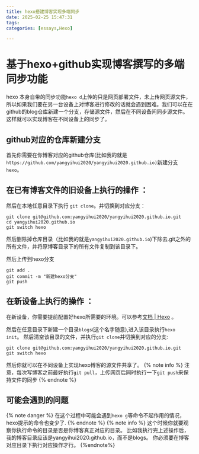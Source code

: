 ```yaml
---
title: hexo搭建博客实现多端同步
date: 2025-02-25 15:47:31
tags:
categories: [essays,Hexo]

---
```



# 基于hexo+github实现博客撰写的多端同步功能

hexo 本身自带的同步功能`hexo d`上传的只是网页部署文件，未上传网页源文件，所以如果我们要在另一台设备上对博客进行修改的话就会遇到困难。我们可以在在github的blog仓库新建一个分支，存储源文件，然后在不同设备间同步源文件。这样就可以实现博客在不同设备上的同步了。


## github对应的仓库新建分支

首先你需要在你博客对应的github仓库(比如我的就是`https://github.com/yangyihui2020/yangyihui2020.github.io)`新建分支`hexo`。

## 在已有博客文件的旧设备上执行的操作 ：


然后在本地任意目录下执行 `git clone`。并切换到对应分支：
```
git clone git@github.com:yangyihui2020/yangyihui2020.github.io.git
cd yangyihui2020.github.io
git switch hexo
```

然后删除掉仓库目录（比如我的就是`yangyihui2020.github.io`)下除去.git之外的所有文件，并将原博客目录下的所有文件复制到该目录下。


然后上传到hexo分支

```
git add .
git commit -m "新建hexo分支"
git push 
```




## 在新设备上执行的操作 ：

在新设备，你需要提前配置好hexo所需要的环境。可以参考[文档 | Hexo](https://hexo.io/zh-cn/docs/) 。


然后在任意目录下新建一个目录`blogs`(这个名字随意),进入该目录执行`hexo init`。
然后清空该目录的文件，并执行`git clone`并切换到对应的分支:
```
git clone git@github.com:yangyihui2020/yangyihui2020.github.io.git
git switch hexo
```



然后你就可以在不同设备上实现hexo博客的源文件共享了。
{% note info %}
注意，每次写博客之前最好执行`git pull`，上传网页后同时执行一下`git push`来保持文件的同步
{% endnote %}

## 可能会遇到的问题
{% note danger %}
在这个过程中可能会遇到`hexo g`等命令不起作用的情况，hexo提示的命令也变少了.
{% endnote %}
{% note info %}
这个时候你就要观察你执行命令的目录是否是你博客真正对应的目录。
比如我执行完上述操作后，我的博客目录应该是yangyihui2020.github.io，而不是blogs。
你必须要在博客对应目录下执行对应操作才行。 
{%endnote%}